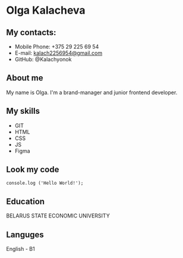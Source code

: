 # Olga Kalacheva

## My contacts:

- Mobile Phone: +375 29 225 69 54
- E-mail: kalach2256954@gmail.com
- GitHub: @Kalachyonok

## About me

My name is Olga. I'm a brand-manager and junior frontend developer.

## My skills

- GIT
- HTML
- CSS
- JS
- Figma

## Look my code

```
console.log ('Hello World!');
```

## Education

BELARUS STATE ECONOMIC UNIVERSITY

## Languges

English - B1
